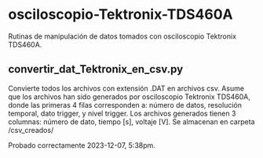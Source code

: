 # osciloscopio-Tektronix-TDS460A
Rutinas de manipulación de datos tomados con osciloscopio Tektronix TDS460A.

## convertir_dat_Tektronix_en_csv.py

Convierte todos los archivos con extensión .DAT en archivos csv.
Asume que los archivos han sido generados por osciloscopio Tektronix TDS460A,
donde las primeras 4 filas corresponden a: número de datos, resolución 
temporal, dato trigger, y nivel trigger.
Los archivos generados tienen 3 columnas: número de dato, tiempo [s], voltaje [V].
Se almacenan en carpeta /csv_creados/

Probado correctamente 2023-12-07, 5:38pm.
